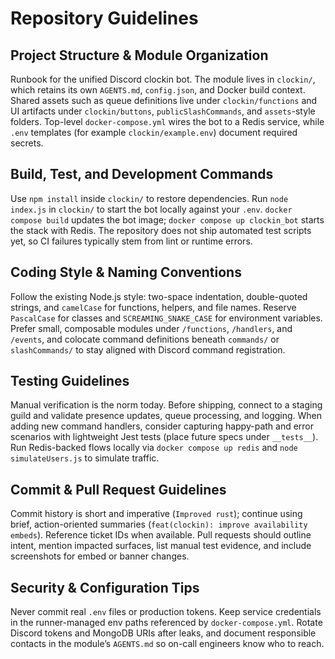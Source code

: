 # Repository Guidelines

## Project Structure & Module Organization
Runbook for the unified Discord clockin bot. The module lives in `clockin/`, which retains its own `AGENTS.md`, `config.json`, and Docker build context. Shared assets such as queue definitions live under `clockin/functions` and UI artifacts under `clockin/buttons`, `publicSlashCommands`, and `assets`-style folders. Top-level `docker-compose.yml` wires the bot to a Redis service, while `.env` templates (for example `clockin/example.env`) document required secrets.

## Build, Test, and Development Commands
Use `npm install` inside `clockin/` to restore dependencies. Run `node index.js` in `clockin/` to start the bot locally against your `.env`. `docker compose build` updates the bot image; `docker compose up clockin_bot` starts the stack with Redis. The repository does not ship automated test scripts yet, so CI failures typically stem from lint or runtime errors.

## Coding Style & Naming Conventions
Follow the existing Node.js style: two-space indentation, double-quoted strings, and `camelCase` for functions, helpers, and file names. Reserve `PascalCase` for classes and `SCREAMING_SNAKE_CASE` for environment variables. Prefer small, composable modules under `/functions`, `/handlers`, and `/events`, and colocate command definitions beneath `commands/` or `slashCommands/` to stay aligned with Discord command registration.

## Testing Guidelines
Manual verification is the norm today. Before shipping, connect to a staging guild and validate presence updates, queue processing, and logging. When adding new command handlers, consider capturing happy-path and error scenarios with lightweight Jest tests (place future specs under `__tests__`). Run Redis-backed flows locally via `docker compose up redis` and `node simulateUsers.js` to simulate traffic.

## Commit & Pull Request Guidelines
Commit history is short and imperative (`Improved rust`); continue using brief, action-oriented summaries (`feat(clockin): improve availability embeds`). Reference ticket IDs when available. Pull requests should outline intent, mention impacted surfaces, list manual test evidence, and include screenshots for embed or banner changes.

## Security & Configuration Tips
Never commit real `.env` files or production tokens. Keep service credentials in the runner-managed env paths referenced by `docker-compose.yml`. Rotate Discord tokens and MongoDB URIs after leaks, and document responsible contacts in the module’s `AGENTS.md` so on-call engineers know who to reach.
